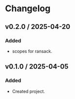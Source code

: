 # Changelog
## v0.2.0 / 2025-04-20
### Added
* scopes for ransack.

## v0.1.0 / 2025-04-05
### Added
* Created project.
